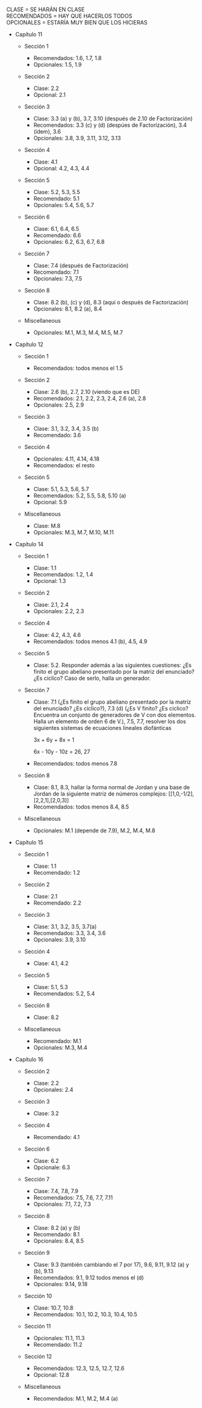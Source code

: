 CLASE = SE HARÁN EN CLASE \
RECOMENDADOS = HAY QUE HACERLOS TODOS \
OPCIONALES = ESTARÍA MUY BIEN QUE LOS HICIERAS

* Capítulo 11

    - Sección 1

        - Recomendados: 1.6, 1.7, 1.8
        - Opcionales: 1.5, 1.9

    - Sección 2

        - Clase: 2.2
        - Opcional: 2.1

    - Sección 3

        - Clase: 3.3 (a) y (b), 3.7, 3.10 (después de 2.10 de Factorización)
        - Recomendados: 3.3 (c) y (d) (despúes de Factorización), 3.4 (ídem), 3.6
        - Opcionales: 3.8, 3.9, 3.11, 3.12, 3.13

    - Sección 4

        - Clase: 4.1
        - Opcional: 4.2, 4.3, 4.4

    - Sección 5

        - Clase: 5.2, 5.3, 5.5
        - Recomendado: 5.1
        - Opcionales: 5.4, 5.6, 5.7

    - Sección 6

        - Clase: 6.1, 6.4, 6.5
        - Recomendado: 6.6
        - Opcionales: 6.2, 6.3, 6.7, 6.8

    - Sección 7

        - Clase: 7.4 (después de Factorización)
        - Recomendado: 7.1
        - Opcionales: 7.3, 7.5

    - Sección 8

        - Clase: 8.2 (b), (c) y (d), 8.3 (aquí o después de Factorización)
        - Opcionales: 8.1, 8.2 (a), 8.4

    - Miscellaneous

        - Opcionales: M.1, M.3, M.4, M.5, M.7

* Capítulo 12

    - Sección 1

        - Recomendados: todos menos el 1.5

    - Sección 2

        - Clase: 2.6 (b), 2.7, 2.10 (viendo que es DE)
        - Recomendados: 2.1, 2.2, 2.3, 2.4, 2.6 (a), 2.8
        - Opcionales: 2.5, 2.9

    - Sección 3

        - Clase: 3.1, 3.2, 3.4, 3.5 (b)
        - Recomendado: 3.6

    - Sección 4

        - Opcionales: 4.11, 4.14, 4.18
        - Recomendados: el resto

    - Sección 5

        - Clase: 5.1, 5.3, 5.6, 5.7
        - Recomendados: 5.2, 5.5, 5.8, 5.10 (a)
        - Opcional: 5.9

    - Miscellaneous

        - Clase: M.8
        - Opcionales: M.3, M.7, M.10, M.11

* Capítulo 14

    - Sección 1

        - Clase: 1.1
        - Recomendados: 1.2, 1.4
        - Opcional: 1.3

    - Sección 2

        - Clase: 2.1, 2.4
        - Opcionales: 2.2, 2.3

    - Sección 4

        - Clase: 4.2, 4.3, 4.6
        - Recomendados: todos menos 4.1 (b), 4.5, 4.9

    - Sección 5

        - Clase: 5.2. Responder además a las siguientes cuestiones: ¿Es finito el grupo abeliano presentado por la matriz del enunciado? ¿Es cíclico? Caso de serlo, halla un generador.

    - Sección 7

        - Clase: 7.1 (¿Es finito el grupo abeliano presentado por la matriz del enunciado? ¿Es cíclico?), 7.3 (d) (¿Es V finito? ¿Es cíclico? Encuentra un conjunto de generadores de V con dos elementos. Halla un elemento de orden 6 de V.), 7.5, 7.7, resolver los dos siguientes sistemas de ecuaciones lineales diofánticas

            3x + 6y + 8x = 1

            6x - 10y - 10z = 26, 27
        - Recomendados: todos menos 7.8

    - Sección 8

        - Clase: 8.1, 8.3, hallar la forma normal de Jordan y una base de Jordan de la siguiente matriz de números complejos: [[1,0,-1/2],[2,2,1],[2,0,3]]
        - Recomendados: todos menos 8.4, 8.5

    - Miscellaneous

        - Opcionales: M.1 (depende de 7.9), M.2, M.4, M.8

* Capítulo 15

    - Sección 1

        - Clase: 1.1
        - Recomendado: 1.2

    - Sección 2

        - Clase: 2.1
        - Recomendado: 2.2

    - Sección 3

        - Clase: 3.1, 3.2, 3.5, 3.7(a)
        - Recomendados: 3.3, 3.4, 3.6
        - Opcionales: 3.9, 3.10

    - Sección 4

        - Clase: 4.1, 4.2

    - Sección 5

        - Clase: 5.1, 5.3
        - Recomendados: 5.2, 5.4

    - Sección 8

        - Clase: 8.2

    - Miscellaneous

        - Recomendado: M.1
        - Opcionales: M.3, M.4

* Capítulo 16

    - Sección 2

        - Clase: 2.2
        - Opcionales: 2.4

    - Sección 3

        - Clase: 3.2

    - Sección 4

        - Recomendado: 4.1

    - Sección 6

        - Clase: 6.2
        - Opcionale: 6.3

    - Sección 7

        - Clase: 7.4, 7.8, 7.9
        - Recomendados: 7.5, 7.6, 7.7, 7.11
        - Opcionales: 7.1, 7.2, 7.3

    - Sección 8

        - Clase: 8.2 (a) y (b)
        - Recomendado: 8.1
        - Opcionales: 8.4, 8.5

    - Sección 9 

        - Clase: 9.3 (también cambiando el 7 por 17), 9.6, 9.11, 9.12 (a) y (b), 9.13
        - Recomendados: 9.1, 9.12 todos menos el (d)
        - Opcionales: 9.14, 9.18

    - Sección 10

        - Clase: 10.7, 10.8
        - Recomendados: 10.1, 10.2, 10.3, 10.4, 10.5

    - Sección 11

        - Opcionales: 11.1, 11.3
        - Recomendado: 11.2

    - Sección 12

        - Recomendados: 12.3, 12.5, 12.7, 12.6
        - Opcional: 12.8

    - Miscellaneous

        - Recomendados: M.1, M.2, M.4 (a)